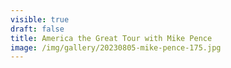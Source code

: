 ```yaml
---
visible: true
draft: false
title: America the Great Tour with Mike Pence
image: /img/gallery/20230805-mike-pence-175.jpg
---
```

